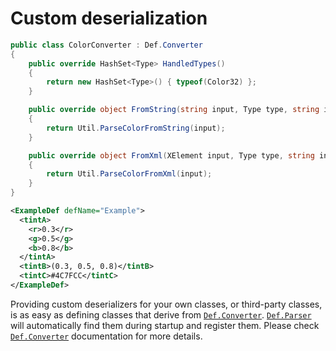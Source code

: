 # Custom deserialization

```cs
public class ColorConverter : Def.Converter
{
    public override HashSet<Type> HandledTypes()
    {
        return new HashSet<Type>() { typeof(Color32) };
    }

    public override object FromString(string input, Type type, string inputName, int lineNumber)
    {
        return Util.ParseColorFromString(input);
    }

    public override object FromXml(XElement input, Type type, string inputName)
    {
        return Util.ParseColorFromXml(input);
    }
}
```

```xml
<ExampleDef defName="Example">
  <tintA>
    <r>0.3</r>
    <g>0.5</g>
    <b>0.8</b>
  </tintA>
  <tintB>(0.3, 0.5, 0.8)</tintB>
  <tintC>#4C7FCC</tintC>
</ExampleDef>
```

Providing custom deserializers for your own classes, or third-party classes, is as easy as defining classes that derive from [`Def.Converter`](xref:Def.Converter). [`Def.Parser`](xref:Def.Parser) will automatically find them during startup and register them. Please check [`Def.Converter`](xref:Def.Converter) documentation for more details.